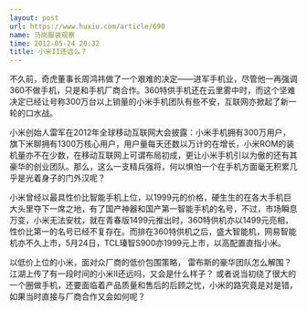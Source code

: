 ```yaml
---
layout: post
url: https://www.huxiu.com/article/690
name: 马岗服装观察
time: 2012-05-24 20:32
title: 小米II还远么？
---
```

不久前，奇虎董事长周鸿祎做了一个艰难的决定——进军手机业，尽管他一再强调360不做手机，只是和手机厂商合作。360特供手机还在云里雾中时，而这个坚难决定已经让号称300万台以上销量的小米手机团队有些不安，互联网亦掀起了新一轮的口水战。

小米创始人雷军在2012年全球移动互联网大会披露：小米手机拥有300万用户，旗下米聊拥有1300万核心用户，用户量每天还数以万计的在增长，小米ROM的装机量亦不在少数，在移动互联网上可谓布局初成，更让小米手机引以为傲的还有其豪华的创业团队。那么，这么一支精兵强将，何以惧怕一个在手机方面毫无积累几乎是光着身子的门外汉呢？

小米曾经以最具性价比智能手机上位，以1999元的价格，硬生生的在各大手机巨大头里夺下一席之地，有了国产神器和国产第一智能手机的名号，不过，市场瞬息万变，小米无法安枕，就在青春版1499元推出时，360特供机亦以1499元亮相，性价比第一的名号已经不复存在。而排在360特供机之后，盛大智能机，网易智能机亦不久上市，5月24日，TCL瑧智S900亦1999元上市，以高配置直指小米。

以低价上位的小米，面对众厂商的低价包围策略， 雷布斯的豪华团队怎么解围？ 江湖上传了有一段时间的小米II还远吗，又会是什么样子？ 或者说当初绕了很大的一个圈做手机，还要面临着产品质量和售后的后顾之忧，小米的路究竟是对是错，如果当时直接与厂商合作又会如何呢？

